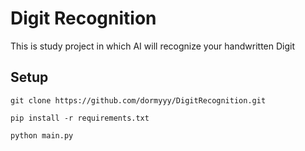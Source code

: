 # Digit Recognition

This is study project in which AI will recognize your handwritten Digit

## Setup
```
git clone https://github.com/dormyyy/DigitRecognition.git
```
```
pip install -r requirements.txt
```
```
python main.py
```
